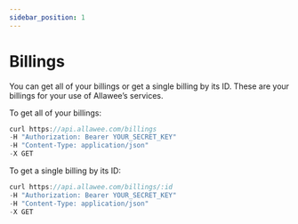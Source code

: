 ```yaml
---
sidebar_position: 1
---
```


# Billings

You can get all of your billings or get a single billing by its ID. These are your billings for your use of Allawee’s services.

To get all of your billings:

```js title="Sample Request"
curl https://api.allawee.com/billings
-H "Authorization: Bearer YOUR_SECRET_KEY"
-H "Content-Type: application/json"
-X GET
```

To get a single billing by its ID:

```js title="Sample Request"
curl https://api.allawee.com/billings/:id
-H "Authorization: Bearer YOUR_SECRET_KEY"
-H "Content-Type: application/json"
-X GET
```
